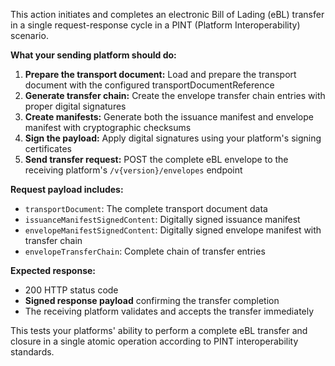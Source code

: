 This action initiates and completes an electronic Bill of Lading (eBL) transfer in a single request-response cycle in a
PINT (Platform Interoperability) scenario.

**What your sending platform should do:**

1. **Prepare the transport document:** Load and prepare the transport document with the configured
   transportDocumentReference
2. **Generate transfer chain:** Create the envelope transfer chain entries with proper digital signatures
3. **Create manifests:** Generate both the issuance manifest and envelope manifest with cryptographic checksums
4. **Sign the payload:** Apply digital signatures using your platform's signing certificates
5. **Send transfer request:** POST the complete eBL envelope to the receiving platform's `/v{version}/envelopes`
   endpoint

**Request payload includes:**

- `transportDocument`: The complete transport document data
- `issuanceManifestSignedContent`: Digitally signed issuance manifest
- `envelopeManifestSignedContent`: Digitally signed envelope manifest with transfer chain
- `envelopeTransferChain`: Complete chain of transfer entries

**Expected response:**

- 200 HTTP status code
- **Signed response payload** confirming the transfer completion
- The receiving platform validates and accepts the transfer immediately

This tests your platforms' ability to perform a complete eBL transfer and closure in a single atomic operation according
to PINT interoperability standards.
